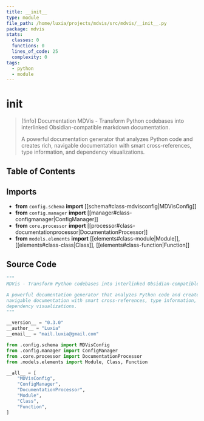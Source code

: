 ```yaml
---
title: __init__
type: module
file_path: /home/luxia/projects/mdvis/src/mdvis/__init__.py
package: mdvis
stats:
  classes: 0
  functions: 0
  lines_of_code: 25
  complexity: 0
tags:
  - python
  - module
---
```


# __init__

> [!info] Documentation
> MDVis - Transform Python codebases into interlinked Obsidian-compatible markdown documentation.
> 
> A powerful documentation generator that analyzes Python code and creates rich,
> navigable documentation with smart cross-references, type information, and
> dependency visualizations.

## Table of Contents


## Imports

- **from** `config.schema` **import** [[schema#class-mdvisconfig|MDVisConfig]]
- **from** `config.manager` **import** [[manager#class-configmanager|ConfigManager]]
- **from** `core.processor` **import** [[processor#class-documentationprocessor|DocumentationProcessor]]
- **from** `models.elements` **import** [[elements#class-module|Module]], [[elements#class-class|Class]], [[elements#class-function|Function]]

## Source Code

```python
"""
MDVis - Transform Python codebases into interlinked Obsidian-compatible markdown documentation.

A powerful documentation generator that analyzes Python code and creates rich,
navigable documentation with smart cross-references, type information, and
dependency visualizations.
"""

__version__ = "0.3.0"
__author__ = "Luxia"
__email__ = "mail.luxia@gmail.com"

from .config.schema import MDVisConfig
from .config.manager import ConfigManager
from .core.processor import DocumentationProcessor
from .models.elements import Module, Class, Function

__all__ = [
    "MDVisConfig",
    "ConfigManager", 
    "DocumentationProcessor",
    "Module",
    "Class", 
    "Function",
]
```